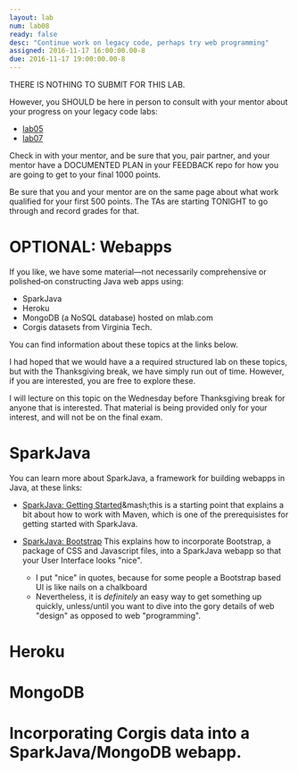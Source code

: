 ```yaml
---
layout: lab
num: lab08
ready: false
desc: "Continue work on legacy code, perhaps try web programming"
assigned: 2016-11-17 16:00:00.00-8
due: 2016-11-17 19:00:00.00-8
---
```


THERE IS NOTHING TO SUBMIT FOR THIS LAB.

However, you SHOULD be here in person to consult with your mentor about your progress on your legacy code labs:

* [lab05](/lab/lab05/)
* [lab07](/lab/lab07/)

Check in with your mentor, and be sure that you, pair partner, and your mentor have a DOCUMENTED PLAN in your FEEDBACK repo for how you are going to get to your final 1000 points.

Be sure that you and your mentor are on the same page about what work qualified for your first 500 points.  The TAs are starting TONIGHT to go through and record grades for that.

# OPTIONAL: Webapps

If you like, we have some material&mdash;not necessarily comprehensive or polished&dash;on constructing Java web apps using:

* SparkJava
* Heroku
* MongoDB (a NoSQL database) hosted on mlab.com
* Corgis datasets from Virginia Tech.

You can find information about these topics at the links below.

I had hoped that we would have a a required structured lab on these topics, but with the Thanksgiving break, we have simply run out of time.     However, if you are interested, you are free to explore these.

I will lecture on this topic on the Wednesday before Thanksgiving break for anyone that is interested.  That material is being provided only for your interest, and will not be on the final exam.

# SparkJava

You can learn more about SparkJava, a framework for building webapps in Java, at these links:


* [SparkJava: Getting Started](https://pconrad-webapps.github.io/topics/sparkjava_getting_started/)&mash;this is a starting point that explains a bit about how to work with Maven, which is one of the prerequisistes for getting started with SparkJava.

* [SparkJava: Bootstrap](https://pconrad-webapps.github.io/topics/sparkjava_bootstrap/) This explains how to incorporate Bootstrap, a package of CSS and Javascript files, into a SparkJava webapp so that your User Interface looks "nice".  
    * I put "nice" in quotes, because for some people a Bootstrap based UI is like nails on a chalkboard
    * Nevertheless, it is *definitely* an easy way to get something up quickly, unless/until you want to dive into the gory details of web "design" as opposed to web "programming".

# Heroku



# MongoDB

# Incorporating Corgis data into a SparkJava/MongoDB webapp.
